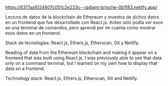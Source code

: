 https://6317aa1024607c051c2e223c--radiant-brioche-0b1f83.netlify.app/


Lectura de datos de la blockchain de Ethereum y muestra de dichos datos en un frontend que fue desarrollado con React.js. Antes solo podía ver esos en una terminal de comandos, pero aprendí por mi cuenta cómo mostrar esos datos en un frontend.

Stack de tecnologías: React.js, Ethers.js, Etherscan, Git y Netlify.


Reading of data from the Ethereum blockchain and making it appear on a frontend that was built using React.js. I was previously able to see that data only on a command terminal, but I learned on my own how to display that data on a frontend.

Technology stack: React.js, Ethers.js, Etherscan, Git and Netlify.
